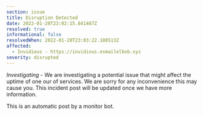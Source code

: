 ```yaml
---
section: issue
title: Disruption Detected
date: 2022-01-28T23:02:15.841487Z
resolved: true
informational: false
resolvedWhen: 2022-01-28T23:03:22.188513Z
affected:
  - Invidious - https://invidious.esmailelbob.xyz
severity: disrupted
---
```

*Investigating* - We are investigating a potential issue that might affect the uptime of one our of services. We are sorry for any inconvenience this may cause you. This incident post will be updated once we have more information.

This is an automatic post by a monitor bot.
        
